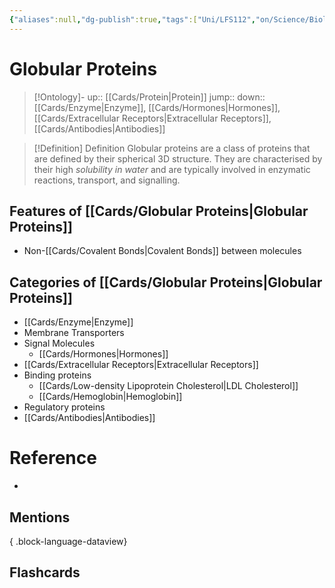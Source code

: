 ```yaml
---
{"aliases":null,"dg-publish":true,"tags":["Uni/LFS112","on/Science/Biology/Biochemistry"],"permalink":"/cards/globular-proteins/","dgPassFrontmatter":true}
---
```


# Globular Proteins

> [!Ontology]-
> up:: [[Cards/Protein\|Protein]]
> jump::
> down:: [[Cards/Enzyme\|Enzyme]], [[Cards/Hormones\|Hormones]], [[Cards/Extracellular Receptors\|Extracellular Receptors]], [[Cards/Antibodies\|Antibodies]]

> [!Definition] Definition
> Globular proteins are a class of proteins that are defined by their spherical 3D structure. They are characterised by their high *solubility in water* and are typically involved in enzymatic reactions, transport, and signalling.

## Features of [[Cards/Globular Proteins\|Globular Proteins]]

- Non-[[Cards/Covalent Bonds\|Covalent Bonds]] between molecules

## Categories of [[Cards/Globular Proteins\|Globular Proteins]]

- [[Cards/Enzyme\|Enzyme]]
- Membrane Transporters
- Signal Molecules
	- [[Cards/Hormones\|Hormones]]
- [[Cards/Extracellular Receptors\|Extracellular Receptors]]
- Binding proteins
	- [[Cards/Low-density Lipoprotein Cholesterol\|LDL Cholesterol]]
	- [[Cards/Hemoglobin\|Hemoglobin]]
- Regulatory proteins
- [[Cards/Antibodies\|Antibodies]]

# Reference

- 

## Mentions


{ .block-language-dataview}

## Flashcards